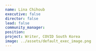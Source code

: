 ```yaml
---
name: Lina Chihoub
executive: false
director: false
lead: false
community_manager: 
position:
project: Writer, COVID South Korea
image: ../assets/default_exec_image.png
---
```


